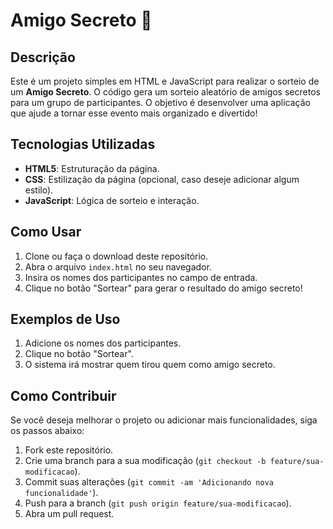 # Amigo Secreto 🎁

## Descrição
Este é um projeto simples em HTML e JavaScript para realizar o sorteio de um **Amigo Secreto**. O código gera um sorteio aleatório de amigos secretos para um grupo de participantes. O objetivo é desenvolver uma aplicação que ajude a tornar esse evento mais organizado e divertido!

## Tecnologias Utilizadas
- **HTML5**: Estruturação da página.
- **CSS**: Estilização da página (opcional, caso deseje adicionar algum estilo).
- **JavaScript**: Lógica de sorteio e interação.

## Como Usar
1. Clone ou faça o download deste repositório.
2. Abra o arquivo `index.html` no seu navegador.
3. Insira os nomes dos participantes no campo de entrada.
4. Clique no botão "Sortear" para gerar o resultado do amigo secreto!

## Exemplos de Uso
1. Adicione os nomes dos participantes.
2. Clique no botão "Sortear".
3. O sistema irá mostrar quem tirou quem como amigo secreto.

## Como Contribuir
Se você deseja melhorar o projeto ou adicionar mais funcionalidades, siga os passos abaixo:

1. Fork este repositório.
2. Crie uma branch para a sua modificação (`git checkout -b feature/sua-modificacao`).
3. Commit suas alterações (`git commit -am 'Adicionando nova funcionalidade'`).
4. Push para a branch (`git push origin feature/sua-modificacao`).
5. Abra um pull request.
